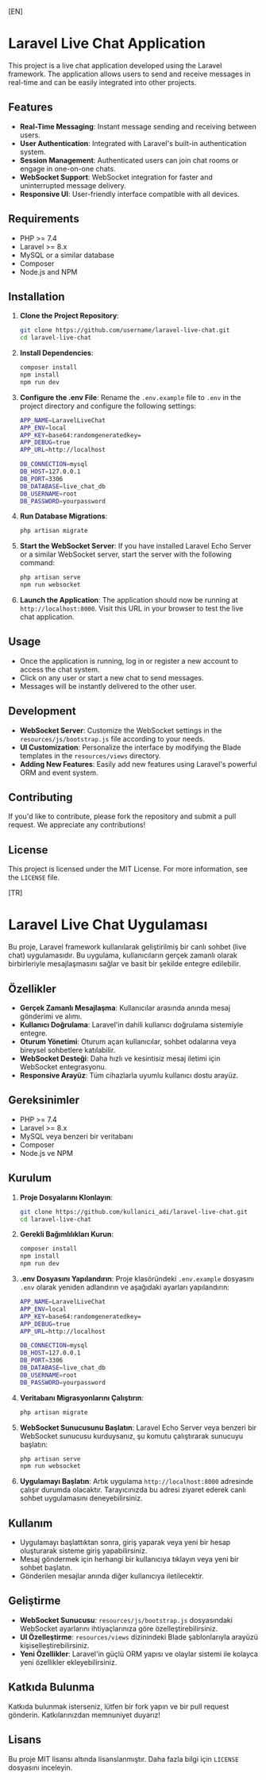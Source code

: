 [EN]
# Laravel Live Chat Application

This project is a live chat application developed using the Laravel framework. The application allows users to send and receive messages in real-time and can be easily integrated into other projects.

## Features

- **Real-Time Messaging**: Instant message sending and receiving between users.
- **User Authentication**: Integrated with Laravel's built-in authentication system.
- **Session Management**: Authenticated users can join chat rooms or engage in one-on-one chats.
- **WebSocket Support**: WebSocket integration for faster and uninterrupted message delivery.
- **Responsive UI**: User-friendly interface compatible with all devices.

## Requirements

- PHP >= 7.4
- Laravel >= 8.x
- MySQL or a similar database
- Composer
- Node.js and NPM

## Installation

1. **Clone the Project Repository**:
    ```bash
    git clone https://github.com/username/laravel-live-chat.git
    cd laravel-live-chat
    ```

2. **Install Dependencies**:
    ```bash
    composer install
    npm install
    npm run dev
    ```

3. **Configure the .env File**:
    Rename the `.env.example` file to `.env` in the project directory and configure the following settings:
    
    ```bash
    APP_NAME=LaravelLiveChat
    APP_ENV=local
    APP_KEY=base64:randomgeneratedkey=
    APP_DEBUG=true
    APP_URL=http://localhost
    
    DB_CONNECTION=mysql
    DB_HOST=127.0.0.1
    DB_PORT=3306
    DB_DATABASE=live_chat_db
    DB_USERNAME=root
    DB_PASSWORD=yourpassword
    ```

4. **Run Database Migrations**:
    ```bash
    php artisan migrate
    ```

5. **Start the WebSocket Server**:
    If you have installed Laravel Echo Server or a similar WebSocket server, start the server with the following command:
    ```bash
    php artisan serve
    npm run websocket
    ```

6. **Launch the Application**:
    The application should now be running at `http://localhost:8000`. Visit this URL in your browser to test the live chat application.

## Usage

- Once the application is running, log in or register a new account to access the chat system.
- Click on any user or start a new chat to send messages.
- Messages will be instantly delivered to the other user.

## Development

- **WebSocket Server**: Customize the WebSocket settings in the `resources/js/bootstrap.js` file according to your needs.
- **UI Customization**: Personalize the interface by modifying the Blade templates in the `resources/views` directory.
- **Adding New Features**: Easily add new features using Laravel's powerful ORM and event system.

## Contributing

If you'd like to contribute, please fork the repository and submit a pull request. We appreciate any contributions!

## License

This project is licensed under the MIT License. For more information, see the `LICENSE` file.




[TR]
# Laravel Live Chat Uygulaması

Bu proje, Laravel framework kullanılarak geliştirilmiş bir canlı sohbet (live chat) uygulamasıdır. Bu uygulama, kullanıcıların gerçek zamanlı olarak birbirleriyle mesajlaşmasını sağlar ve basit bir şekilde entegre edilebilir.

## Özellikler

- **Gerçek Zamanlı Mesajlaşma**: Kullanıcılar arasında anında mesaj gönderimi ve alımı.
- **Kullanıcı Doğrulama**: Laravel'in dahili kullanıcı doğrulama sistemiyle entegre.
- **Oturum Yönetimi**: Oturum açan kullanıcılar, sohbet odalarına veya bireysel sohbetlere katılabilir.
- **WebSocket Desteği**: Daha hızlı ve kesintisiz mesaj iletimi için WebSocket entegrasyonu.
- **Responsive Arayüz**: Tüm cihazlarla uyumlu kullanıcı dostu arayüz.

## Gereksinimler

- PHP >= 7.4
- Laravel >= 8.x
- MySQL veya benzeri bir veritabanı
- Composer
- Node.js ve NPM

## Kurulum

1. **Proje Dosyalarını Klonlayın**:
    ```bash
    git clone https://github.com/kullanici_adi/laravel-live-chat.git
    cd laravel-live-chat
    ```

2. **Gerekli Bağımlılıkları Kurun**:
    ```bash
    composer install
    npm install
    npm run dev
    ```

3. **.env Dosyasını Yapılandırın**:
    Proje klasöründeki `.env.example` dosyasını `.env` olarak yeniden adlandırın ve aşağıdaki ayarları yapılandırın:
    
    ```bash
    APP_NAME=LaravelLiveChat
    APP_ENV=local
    APP_KEY=base64:randomgeneratedkey=
    APP_DEBUG=true
    APP_URL=http://localhost
    
    DB_CONNECTION=mysql
    DB_HOST=127.0.0.1
    DB_PORT=3306
    DB_DATABASE=live_chat_db
    DB_USERNAME=root
    DB_PASSWORD=yourpassword
    ```

4. **Veritabanı Migrasyonlarını Çalıştırın**:
    ```bash
    php artisan migrate
    ```

5. **WebSocket Sunucusunu Başlatın**:
    Laravel Echo Server veya benzeri bir WebSocket sunucusu kurduysanız, şu komutu çalıştırarak sunucuyu başlatın:
    ```bash
    php artisan serve
    npm run websocket
    ```

6. **Uygulamayı Başlatın**:
    Artık uygulama `http://localhost:8000` adresinde çalışır durumda olacaktır. Tarayıcınızda bu adresi ziyaret ederek canlı sohbet uygulamasını deneyebilirsiniz.

## Kullanım

- Uygulamayı başlattıktan sonra, giriş yaparak veya yeni bir hesap oluşturarak sisteme giriş yapabilirsiniz.
- Mesaj göndermek için herhangi bir kullanıcıya tıklayın veya yeni bir sohbet başlatın.
- Gönderilen mesajlar anında diğer kullanıcıya iletilecektir.

## Geliştirme

- **WebSocket Sunucusu**: `resources/js/bootstrap.js` dosyasındaki WebSocket ayarlarını ihtiyaçlarınıza göre özelleştirebilirsiniz.
- **UI Özelleştirme**: `resources/views` dizinindeki Blade şablonlarıyla arayüzü kişiselleştirebilirsiniz.
- **Yeni Özellikler**: Laravel'in güçlü ORM yapısı ve olaylar sistemi ile kolayca yeni özellikler ekleyebilirsiniz.

## Katkıda Bulunma

Katkıda bulunmak isterseniz, lütfen bir fork yapın ve bir pull request gönderin. Katkılarınızdan memnuniyet duyarız!

## Lisans

Bu proje MIT lisansı altında lisanslanmıştır. Daha fazla bilgi için `LICENSE` dosyasını inceleyin.

